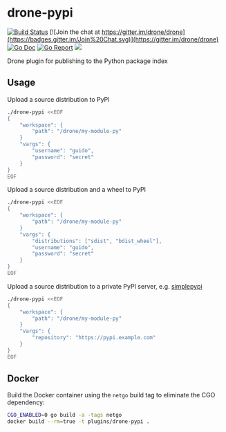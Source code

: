 # drone-pypi

[![Build Status](http://beta.drone.io/api/badges/drone-plugins/drone-pypi/status.svg)](http://beta.drone.io/drone-plugins/drone-pypi)
[![Join the chat at https://gitter.im/drone/drone](https://badges.gitter.im/Join%20Chat.svg)](https://gitter.im/drone/drone)
[![Go Doc](https://godoc.org/github.com/drone-plugins/drone-pypi?status.svg)](http://godoc.org/github.com/drone-plugins/drone-pypi)
[![Go Report](https://goreportcard.com/badge/github.com/drone-plugins/drone-pypi)](https://goreportcard.com/report/github.com/drone-plugins/drone-pypi)
[![](https://images.microbadger.com/badges/image/plugins/pypi.svg)](https://microbadger.com/images/plugins/pypi "Get your own image badge on microbadger.com")

Drone plugin for publishing to the Python package index

## Usage

Upload a source distribution to PyPI

```sh
./drone-pypi <<EOF
{
	"workspace": {
		"path": "/drone/my-module-py"
	}
	"vargs": {
		"username": "guido",
		"password": "secret"
	}
}
EOF
```

Upload a source distribution and a wheel to PyPI

```sh
./drone-pypi <<EOF
{
	"workspace": {
		"path": "/drone/my-module-py"
	}
	"vargs": {
		"distributions": ["sdist", "bdist_wheel"],
		"username": "guido",
		"password": "secret"
	}
}
EOF
```

Upload a source distribution to a private PyPI server, e.g. [simplepypi][]

```sh
./drone-pypi <<EOF
{
	"workspace": {
		"path": "/drone/my-module-py"
	}
	"vargs": {
		"repository": "https://pypi.example.com"
	}
}
EOF
```

[simplepypi]: https://github.com/steiza/simplepypi

## Docker

Build the Docker container using the `netgo` build tag to eliminate
the CGO dependency:

```sh
CGO_ENABLED=0 go build -a -tags netgo
docker build --rm=true -t plugins/drone-pypi .
```
